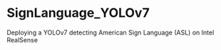 # SignLanguage_YOLOv7
 Deploying a YOLOv7 detecting American Sign Language (ASL) on Intel RealSense
